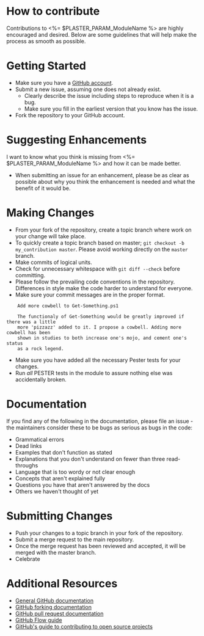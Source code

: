 # How to contribute
Contributions to <%= $PLASTER_PARAM_ModuleName %> are highly encouraged and desired.
Below are some guidelines that will help make the process as smooth as possible.

# Getting Started
* Make sure you have a [GitHub account](https://github.com/users/sign_in).
* Submit a new issue, assuming one does not already exist.
  * Clearly describe the issue including steps to reproduce when it is a bug.
  * Make sure you fill in the earliest version that you know has the issue.
* Fork the repository to your GitHub account.

# Suggesting Enhancements
I want to know what you think is missing from <%= $PLASTER_PARAM_ModuleName %> and how it can be made better.
* When submitting an issue for an enhancement, please be as clear as possible about why you think the enhancement is needed and what the benefit of it would be.

# Making Changes
* From your fork of the repository, create a topic branch where work on your change will take place.
* To quickly create a topic branch based on master; `git checkout -b my_contribution master`.
Please avoid working directly on the `master` branch.
* Make commits of logical units.
* Check for unnecessary whitespace with `git diff --check` before committing.
* Please follow the prevailing code conventions in the repository.
Differences in style make the code harder to understand for everyone.
* Make sure your commit messages are in the proper format.
```text
    Add more cowbell to Get-Something.ps1

    The functionaly of Get-Something would be greatly improved if there was a little
    more 'pizzazz' added to it. I propose a cowbell. Adding more cowbell has been
    shown in studies to both increase one's mojo, and cement one's status
    as a rock legend.
```

* Make sure you have added all the necessary Pester tests for your changes.
* Run _all_ PESTER tests in the module to assure nothing else was accidentally broken.

# Documentation
If you find any of the following in the documentation, please file an issue - the maintainers consider these to be bugs as serious as bugs in the code:

+ Grammatical errors
+ Dead links
+ Examples that don't function as stated
+ Explanations that you don't understand on fewer than three read-throughs
+ Language that is too wordy or not clear enough
+ Concepts that aren't explained fully
+ Questions you have that aren't answered by the docs
+ Others we haven't thought of yet

# Submitting Changes
* Push your changes to a topic branch in your fork of the repository.
* Submit a merge request to the main repository.
* Once the merge request has been reviewed and accepted, it will be merged with the master branch.
* Celebrate

# Additional Resources
* [General GitHub documentation](https://help.github.com/)
* [GitHub forking documentation](https://guides.github.com/activities/forking/)
* [GitHub pull request documentation](https://help.github.com/send-pull-requests/)
* [GitHub Flow guide](https://guides.github.com/introduction/flow/)
* [GitHub's guide to contributing to open source projects](https://guides.github.com/activities/contributing-to-open-source/)